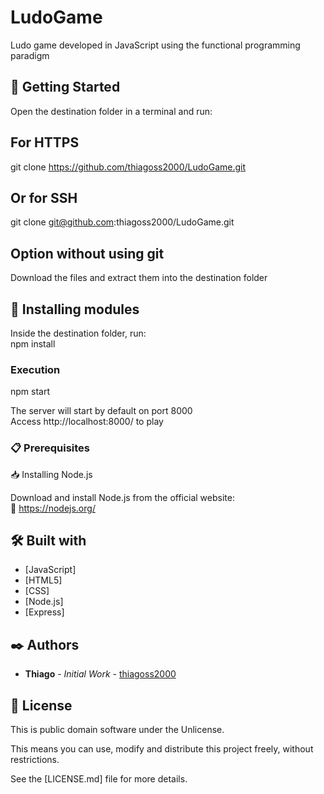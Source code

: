 # LudoGame

Ludo game developed in JavaScript using the functional programming paradigm

## 🚀 Getting Started

Open the destination folder in a terminal and run:

## For HTTPS  
git clone https://github.com/thiagoss2000/LudoGame.git

## Or for SSH  
git clone git@github.com:thiagoss2000/LudoGame.git

## Option without using git  
Download the files and extract them into the destination folder

## 🔧 Installing modules  
Inside the destination folder, run:  
npm install

### Execution  
npm start

The server will start by default on port 8000  
Access http://localhost:8000/ to play

### 📋 Prerequisites

📥 Installing Node.js

Download and install Node.js from the official website:  
🔗 https://nodejs.org/

## 🛠️ Built with

* [JavaScript]  
* [HTML5]  
* [CSS]  
* [Node.js]  
* [Express]  

## ✒️ Authors

* **Thiago** - *Initial Work* - [thiagoss2000](https://github.com/thiagoss2000)

## 📜 License

This is public domain software under the Unlicense.

This means you can use, modify and distribute this project freely, without restrictions.

See the [LICENSE.md] file for more details.
